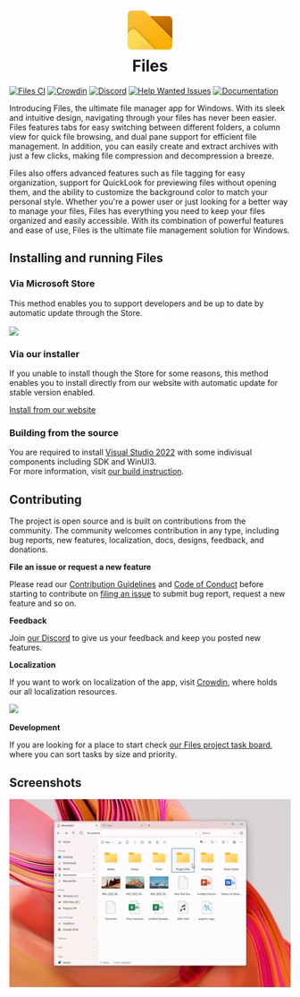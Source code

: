 <p align="center">
  <h1 align="center"><img alt="logo" src="assets/logo.png" width="80px" /><br/>Files</h1>
</p>

[![Files CI](https://github.com/files-community/Files/actions/workflows/ci.yml/badge.svg)](https://github.com/files-community/Files/actions/workflows/ci.yml)
[![Crowdin](https://badges.crowdin.net/files-app/localized.svg)](https://crowdin.com/project/files-app)
[![Discord](https://discordapp.com/api/guilds/725513575971684472/widget.png)](https://discord.gg/files)
[![Help Wanted Issues](https://img.shields.io/github/issues-raw/files-community/Files/help%20wanted?logoColor=F97BB2)](https://github.com/files-community/Files/labels/help%20wanted)
[![Documentation](https://img.shields.io/badge/Documentations-blue.svg?style=flat-round)](https://files.community/docs)

Introducing Files, the ultimate file manager app for Windows. With its sleek and intuitive design, navigating through your files has never been easier. Files features tabs for easy switching between different folders, a column view for quick file browsing, and dual pane support for efficient file management. In addition, you can easily create and extract archives with just a few clicks, making file compression and decompression a breeze.

Files also offers advanced features such as file tagging for easy organization, support for QuickLook for previewing files without opening them, and the ability to customize the background color to match your personal style. Whether you're a power user or just looking for a better way to manage your files, Files has everything you need to keep your files organized and easily accessible. With its combination of powerful features and ease of use, Files is the ultimate file management solution for Windows.

## Installing and running Files

### Via Microsoft Store

This method enables you to support developers and be up to date by automatic update through the Store.

<a title="Microsoft Store" target="_blank" href="https://apps.microsoft.com/detail/9NGHP3DX8HDX">
  <img width="128" align="center" src="https://get.microsoft.com/images/en-us%20dark.svg" />
</a>

### Via our installer

If you unable to install though the Store for some reasons, this method enables you to install directly from our website with automatic update for stable version enabled.

[Install from our website](https://files.community/download)

### Building from the source

You are required to install [Visual Studio 2022](https://visualstudio.microsoft.com/vs/) with some indivisual components including SDK and WinUI3.
<br/>
For more information, visit [our build instruction](https://files.community/docs/contributing/building-from-source).

## Contributing

The project is open source and is built on contributions from the community. The community welcomes contribution in any type, including bug reports, new features, localization, docs, designs, feedback, and donations.

**File an issue or request a new feature**

Please read our [Contribution Guidelines](CONTRIBUTING.md) and [Code of Conduct](CODE_OF_CONDUCT.md) before starting to contribute on [filing an issue](https://github.com/files-community/Files/issues) to submit bug report, request a new feature and so on.

**Feedback**

Join [our Discord](https://discord.gg/files) to give us your feedback and keep you posted new features.

**Localization**

If you want to work on localization of the app, visit [Crowdin](https://crowdin.com/project/files-app), where holds our all localization resources.

<a rel="nofollow" href="https://crowdin.com/project/files-app"><img style="width:140;height:40px" src="https://badges.crowdin.net/badge/dark/crowdin-on-light.png" srcset="https://badges.crowdin.net/badge/dark/crowdin-on-light.png 1x,https://badges.crowdin.net/badge/dark/crowdin-on-light@2x.png 2x" /></a><br/>

**Development**

If you are looking for a place to start check [our Files project task board](https://github.com/orgs/files-community/projects/3/views/2), where you can sort tasks by size and priority.

## Screenshots

![hero image](assets/hero.png)
